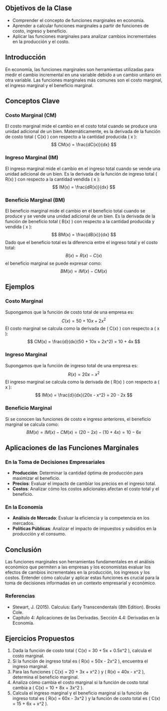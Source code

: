 ## Objetivos de la Clase
- Comprender el concepto de funciones marginales en economía.
- Aprender a calcular funciones marginales a partir de funciones de costo, ingreso y beneficio.
- Aplicar las funciones marginales para analizar cambios incrementales en la producción y el costo.

## Introducción
En economía, las funciones marginales son herramientas utilizadas para medir el cambio incremental en una variable debido a un cambio unitario en otra variable. Las funciones marginales más comunes son el costo marginal, el ingreso marginal y el beneficio marginal.

## Conceptos Clave

### Costo Marginal (CM)
El costo marginal mide el cambio en el costo total cuando se produce una unidad adicional de un bien. Matemáticamente, es la derivada de la función de costo total \( C(x) \) con respecto a la cantidad producida \( x \):
$$
CM(x) = \frac{dC(x)}{dx}
$$

### Ingreso Marginal (IM)
El ingreso marginal mide el cambio en el ingreso total cuando se vende una unidad adicional de un bien. Es la derivada de la función de ingreso total \( R(x) \) con respecto a la cantidad vendida \( x \):
$$
IM(x) = \frac{dR(x)}{dx}
$$

### Beneficio Marginal (BM)
El beneficio marginal mide el cambio en el beneficio total cuando se produce y se vende una unidad adicional de un bien. Es la derivada de la función de beneficio total \( B(x) \) con respecto a la cantidad producida y vendida \( x \):
$$
BM(x) = \frac{dB(x)}{dx}
$$
Dado que el beneficio total es la diferencia entre el ingreso total y el costo total:
$$
B(x) = R(x) - C(x)
$$
el beneficio marginal se puede expresar como:
$$
BM(x) = IM(x) - CM(x)
$$

## Ejemplos

### Costo Marginal
Supongamos que la función de costo total de una empresa es:
$$
C(x) = 50 + 10x + 2x^2
$$
El costo marginal se calcula como la derivada de \( C(x) \) con respecto a \( x \):
$$
CM(x) = \frac{d}{dx}(50 + 10x + 2x^2) = 10 + 4x
$$

### Ingreso Marginal
Supongamos que la función de ingreso total de una empresa es:
$$
R(x) = 20x - x^2
$$
El ingreso marginal se calcula como la derivada de \( R(x) \) con respecto a \( x \):
$$
IM(x) = \frac{d}{dx}(20x - x^2) = 20 - 2x
$$

### Beneficio Marginal
Si se conocen las funciones de costo e ingreso anteriores, el beneficio marginal se calcula como:
$$
BM(x) = IM(x) - CM(x) = (20 - 2x) - (10 + 4x) = 10 - 6x
$$

## Aplicaciones de las Funciones Marginales

### En la Toma de Decisiones Empresariales
- **Producción**: Determinar la cantidad óptima de producción para maximizar el beneficio.
- **Precios**: Evaluar el impacto de cambiar los precios en el ingreso total.
- **Costos**: Analizar cómo los costos adicionales afectan el costo total y el beneficio.

### En la Economía
- **Análisis de Mercado**: Evaluar la eficiencia y la competencia en los mercados.
- **Políticas Públicas**: Analizar el impacto de impuestos y subsidios en la producción y el consumo.

## Conclusión
Las funciones marginales son herramientas fundamentales en el análisis económico que permiten a las empresas y los economistas evaluar los efectos de cambios incrementales en la producción, los ingresos y los costos. Entender cómo calcular y aplicar estas funciones es crucial para la toma de decisiones informadas en un contexto empresarial y económico.

### Referencias
- Stewart, J. (2015). Calculus: Early Transcendentals (8th Edition). Brooks Cole.
- Capítulo 4: Aplicaciones de las Derivadas. Sección 4.4: Derivadas en la Economía.

## Ejercicios Propuestos
1. Dada la función de costo total \( C(x) = 30 + 5x + 0.5x^2 \), calcula el costo marginal.
2. Si la función de ingreso total es \( R(x) = 50x - 2x^2 \), encuentra el ingreso marginal.
3. Para las funciones \( C(x) = 20 + 3x + x^2 \) y \( R(x) = 40x - x^2 \), determina el beneficio marginal.
4. Analiza cómo cambia el costo marginal si la función de costo total cambia a \( C(x) = 10 + 8x + 3x^2 \).
5. Calcula el ingreso marginal y el beneficio marginal si la función de ingreso total es \( R(x) = 60x - 3x^2 \) y la función de costo total es \( C(x) = 15 + 6x + x^2 \).